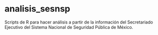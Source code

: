 # analisis_sesnsp
Scripts de R para hacer análisis a partir de la información del Secretariado Ejecutivo del Sistema Nacional de Seguridad Pública de México.
